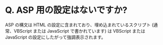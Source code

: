 # Q. ASP 用の設定はないですか?

ASP の構文は HTML の設定に含まれており、埋め込まれているスクリプト (通常、VBScript または JavaScript で書かれています) は
VBScript または JavaScript の設定にしたがって強調表示されます。
